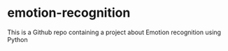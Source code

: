# emotion-recognition
This is a Github repo containing a project about Emotion recognition using Python
